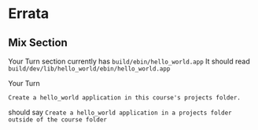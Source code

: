 # Errata

## Mix Section

Your Turn section currently has `build/ebin/hello_world.app`
It should read `build/dev/lib/hello_world/ebin/hello_world.app`

Your Turn

`Create a hello_world application in this course's projects folder.` 

should say `Create a hello_world application in a projects folder outside of the course folder`